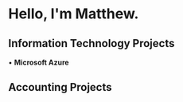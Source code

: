 # Hello, I'm Matthew.

## Information Technology Projects
• **Microsoft Azure**

## Accounting Projects

